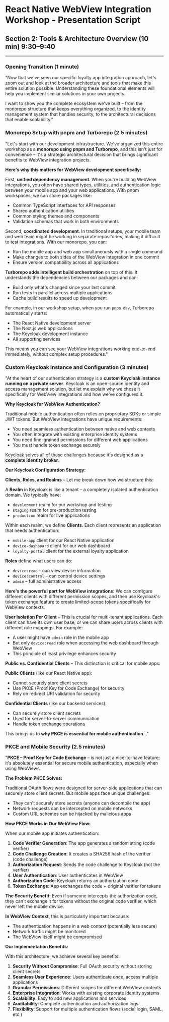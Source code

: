 # React Native WebView Integration Workshop - Presentation Script

## Section 2: Tools & Architecture Overview (10 min) 9:30–9:40

---

### Opening Transition (1 minute)

"Now that we've seen our specific loyalty app integration approach, let's zoom out and look at the broader architecture and tools that make this entire solution possible. Understanding these foundational elements will help you implement similar solutions in your own projects.

I want to show you the complete ecosystem we've built – from the monorepo structure that keeps everything organized, to the identity management system that handles security, to the architectural decisions that enable scalability."

### Monorepo Setup with pnpm and Turborepo (2.5 minutes)

"Let's start with our development infrastructure. We've organized this entire workshop as a **monorepo using pnpm and Turborepo**, and this isn't just for convenience – it's a strategic architectural decision that brings significant benefits to WebView integration projects.

**Here's why this matters for WebView development specifically:**

First, **unified dependency management**. When you're building WebView integrations, you often have shared types, utilities, and authentication logic between your mobile app and your web applications. With pnpm workspaces, we can share packages like:

- Common TypeScript interfaces for API responses
- Shared authentication utilities
- Common styling themes and components
- Validation schemas that work in both environments

Second, **coordinated development**. In traditional setups, your mobile team and web team might be working in separate repositories, making it difficult to test integrations. With our monorepo, you can:

- Run the mobile app and web app simultaneously with a single command
- Make changes to both sides of the WebView integration in one commit
- Ensure version compatibility across all applications

**Turborepo adds intelligent build orchestration** on top of this. It understands the dependencies between our packages and can:

- Build only what's changed since your last commit
- Run tests in parallel across multiple applications
- Cache build results to speed up development

For example, in our workshop setup, when you run `pnpm dev`, Turborepo automatically starts:

- The React Native development server
- The Next.js web applications
- The Keycloak development instance
- All supporting services

This means you can see your WebView integrations working end-to-end immediately, without complex setup procedures."

### Custom Keycloak Instance and Configuration (3 minutes)

"At the heart of our authentication strategy is a **custom Keycloak instance running on a private server**. Keycloak is an open-source identity and access management solution, but let me explain why we chose it specifically for WebView integrations and how we've configured it.

**Why Keycloak for WebView Authentication?**

Traditional mobile authentication often relies on proprietary SDKs or simple JWT tokens. But WebView integrations have unique requirements:

- You need seamless authentication between native and web contexts
- You often integrate with existing enterprise identity systems
- You need fine-grained permissions for different web applications
- You must handle token exchange securely

Keycloak solves all of these challenges because it's designed as a **complete identity broker**.

**Our Keycloak Configuration Strategy:**

**Clients, Roles, and Realms** – Let me break down how we structure this:

A **Realm** in Keycloak is like a tenant – a completely isolated authentication domain. We typically have:

- `development` realm for our workshop and testing
- `staging` realm for pre-production testing
- `production` realm for live applications

Within each realm, we define **Clients**. Each client represents an application that needs authentication:

- `mobile-app` client for our React Native application
- `device-dashboard` client for our web dashboard
- `loyalty-portal` client for the external loyalty application

**Roles** define what users can do:

- `device:read` – can view device information
- `device:control` – can control device settings
- `admin` – full administrative access

**Here's the powerful part for WebView integrations:** We can configure different clients with different permission scopes, and then use Keycloak's token exchange feature to create limited-scope tokens specifically for WebView contexts.

**User Isolation Per Client** – This is crucial for multi-tenant applications. Each client can have its own user base, or we can share users across clients with different role mappings. For example:

- A user might have `admin` role in the mobile app
- But only `device:read` role when accessing the web dashboard through WebView
- This principle of least privilege enhances security

**Public vs. Confidential Clients** – This distinction is critical for mobile apps:

**Public Clients** (like our React Native app):

- Cannot securely store client secrets
- Use PKCE (Proof Key for Code Exchange) for security
- Rely on redirect URI validation for security

**Confidential Clients** (like our backend services):

- Can securely store client secrets
- Used for server-to-server communication
- Handle token exchange operations

This brings us to **why PKCE is essential for mobile authentication**..."

### PKCE and Mobile Security (2.5 minutes)

"**PKCE – Proof Key for Code Exchange** – is not just a nice-to-have feature; it's absolutely essential for secure mobile authentication, especially when using WebViews.

**The Problem PKCE Solves:**

Traditional OAuth flows were designed for server-side applications that can securely store client secrets. But mobile apps face unique challenges:

- They can't securely store secrets (anyone can decompile the app)
- Network requests can be intercepted on mobile networks
- Custom URL schemes can be hijacked by malicious apps

**How PKCE Works in Our WebView Flow:**

When our mobile app initiates authentication:

1. **Code Verifier Generation**: The app generates a random string (code verifier)
2. **Code Challenge Creation**: It creates a SHA256 hash of the verifier (code challenge)
3. **Authorization Request**: Sends the code challenge to Keycloak (not the verifier)
4. **User Authentication**: User authenticates in WebView
5. **Authorization Code**: Keycloak returns an authorization code
6. **Token Exchange**: App exchanges the code + original verifier for tokens

**The Security Benefit**: Even if someone intercepts the authorization code, they can't exchange it for tokens without the original code verifier, which never left the mobile device.

**In WebView Context**, this is particularly important because:

- The authentication happens in a web context (potentially less secure)
- Network traffic might be monitored
- The WebView itself might be compromised

**Our Implementation Benefits:**

With this architecture, we achieve several key benefits:

1. **Security Without Compromise**: Full OAuth security without storing client secrets
2. **Seamless User Experience**: Users authenticate once, access multiple applications
3. **Granular Permissions**: Different scopes for different WebView contexts
4. **Enterprise Integration**: Works with existing corporate identity systems
5. **Scalability**: Easy to add new applications and services
6. **Auditability**: Complete authentication and authorization logs
7. **Flexibility**: Support for multiple authentication flows (social login, SAML, etc.)
